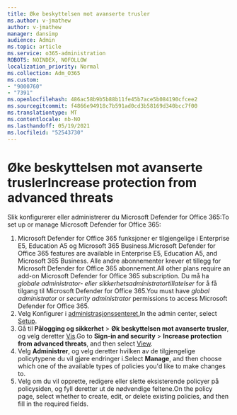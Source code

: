 ```yaml
---
title: Øke beskyttelsen mot avanserte trusler
ms.author: v-jmathew
author: v-jmathew
manager: dansimp
audience: Admin
ms.topic: article
ms.service: o365-administration
ROBOTS: NOINDEX, NOFOLLOW
localization_priority: Normal
ms.collection: Adm_O365
ms.custom:
- "9000760"
- "7391"
ms.openlocfilehash: 486ac58b9b5b88b11fe45b7ace5b084190cfcee2
ms.sourcegitcommit: f4866e94918c7b591ad0cd3b58169d340bcc7f00
ms.translationtype: MT
ms.contentlocale: nb-NO
ms.lasthandoff: 05/19/2021
ms.locfileid: "52543730"
---
```

# <a name="increase-protection-from-advanced-threats"></a><span data-ttu-id="3c9d6-102">Øke beskyttelsen mot avanserte trusler</span><span class="sxs-lookup"><span data-stu-id="3c9d6-102">Increase protection from advanced threats</span></span>

<span data-ttu-id="3c9d6-103">Slik konfigurerer eller administrerer du Microsoft Defender for Office 365:</span><span class="sxs-lookup"><span data-stu-id="3c9d6-103">To set up or manage Microsoft Defender for Office 365:</span></span>

1. <span data-ttu-id="3c9d6-104">Microsoft Defender for Office 365 funksjoner er tilgjengelige i Enterprise E5, Education A5 og Microsoft 365 Business.</span><span class="sxs-lookup"><span data-stu-id="3c9d6-104">Microsoft Defender for Office 365 features are available in Enterprise E5, Education A5, and Microsoft 365 Business.</span></span> <span data-ttu-id="3c9d6-105">Alle andre abonnementer krever et tillegg for Microsoft Defender for Office 365 abonnement.</span><span class="sxs-lookup"><span data-stu-id="3c9d6-105">All other plans require an add-on Microsoft Defender for Office 365 subscription.</span></span> <span data-ttu-id="3c9d6-106">Du må ha *globale administrator- eller* *sikkerhetsadministratortillatelser* for å få tilgang til Microsoft Defender for Office 365.</span><span class="sxs-lookup"><span data-stu-id="3c9d6-106">You must have *global administrator* or *security administrator* permissions to access Microsoft Defender for Office 365.</span></span>
2. <span data-ttu-id="3c9d6-107">Velg Konfigurer i [administrasjonssenteret.](https://go.microsoft.com/fwlink/p/?linkid=2075721)</span><span class="sxs-lookup"><span data-stu-id="3c9d6-107">In the admin center, select [Setup](https://go.microsoft.com/fwlink/p/?linkid=2075721).</span></span>
3. <span data-ttu-id="3c9d6-108">Gå til **Pålogging og sikkerhet**  >  **Øk beskyttelsen mot avanserte trusler**, og velg deretter [Vis](https://go.microsoft.com/fwlink/?linkid=2109302).</span><span class="sxs-lookup"><span data-stu-id="3c9d6-108">Go to **Sign-in and security** > **Increase protection from advanced threats**, and then select [View](https://go.microsoft.com/fwlink/?linkid=2109302).</span></span>
4. <span data-ttu-id="3c9d6-109">Velg **Administrer**, og velg deretter hvilken av de tilgjengelige policytypene du vil gjøre endringer i.</span><span class="sxs-lookup"><span data-stu-id="3c9d6-109">Select **Manage**, and then choose which one of the available types of policies you'd like to make changes to.</span></span>
5. <span data-ttu-id="3c9d6-110">Velg om du vil opprette, redigere eller slette eksisterende policyer på policysiden, og fyll deretter ut de nødvendige feltene.</span><span class="sxs-lookup"><span data-stu-id="3c9d6-110">On the policy page, select whether to create, edit, or delete existing policies, and then fill in the required fields.</span></span>
